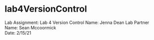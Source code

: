 # lab4VersionControl
Lab Assignment: Lab 4 Version Control
Name: Jenna Dean
Lab Partner Name: Sean Mccoormick  
Date: 2/15/21
